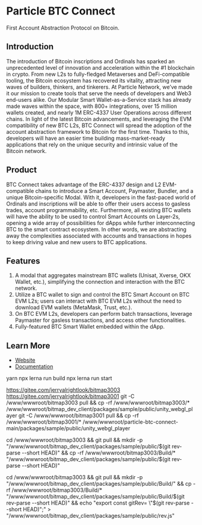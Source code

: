 # Particle BTC Connect

First Account Abstraction Protocol on Bitcoin.

## Introduction

The introduction of Bitcoin inscriptions and Ordinals has sparked an unprecedented level of innovation and acceleration within the #1 blockchain in crypto. From new L2s to fully-fledged Metaverses and DeFi-compatible tooling, the Bitcoin ecosystem has recovered its vitality, attracting new waves of builders, thinkers, and tinkerers. At Particle Network, we’ve made it our mission to create tools that serve the needs of developers and Web3 end-users alike. Our Modular Smart Wallet-as-a-Service stack has already made waves within the space, with 800+ integrations, over 15 million wallets created, and nearly 1M ERC-4337 User Operations across different chains. In light of the latest Bitcoin advancements, and leveraging the EVM compatibility of new BTC L2s, BTC Connect will spread the adoption of the account abstraction framework to Bitcoin for the first time. Thanks to this, developers will have an easier time building mass-market-ready applications that rely on the unique security and intrinsic value of the Bitcoin network.

## Product

BTC Connect takes advantage of the ERC-4337 design and L2 EVM-compatible chains to introduce a Smart Account, Paymaster, Bundler, and a unique Bitcoin-specific Modal. With it, developers in the fast-paced world of Ordinals and inscriptions will be able to offer their users access to gasless trades, account programmability, etc. Furthermore, all existing BTC wallets will have the ability to be used to control Smart Accounts on Layer-2s, opening a wide array of possibilities for dApps while further interconnecting BTC to the smart contract ecosystem. In other words, we are abstracting away the complexities associated with accounts and transactions in hopes to keep driving value and new users to BTC applications.

## Features

1. A modal that aggregates mainstream BTC wallets (Unisat, Xverse, OKX Wallet, etc.), simplifying the connection and interaction with the BTC network.
2. Utilize a BTC wallet to sign and control the BTC Smart Account on BTC EVM L2s; users can interact with BTC EVM L2s without the need to download EVM wallets (MetaMask, Trust, etc.).
3. On BTC EVM L2s, developers can perform batch transactions, leverage Paymaster for gasless transactions, and access other functionalities.
4. Fully-featured BTC Smart Wallet embedded within the dApp.

## Learn More

- [Website](https://particle.network)
- [Documentation](https://docs.particle.network/developers/btc-connect)


yarn
npx lerna run build
npx lerna run start


https://gitee.com/jerryalrightlook/bitmap3003
https://gitee.com/jerryalrightlook/bitmap3001
git -C /www/wwwroot/bitmap3003 pull && cp -rf /www/wwwroot/bitmap3003/* /www/wwwroot/bitmap_dev_client/packages/sample/public/unity_webgl_player
git -C /www/wwwroot/bitmap3001 pull && cp -rf /www/wwwroot/bitmap3001/* /www/wwwroot/particle-btc-connect-main/packages/sample/public/unity_webgl_player



cd /www/wwwroot/bitmap3003 && git pull && mkdir -p "/www/wwwroot/bitmap_dev_client/packages/sample/public/$(git rev-parse --short HEAD)" && cp -rf /www/wwwroot/bitmap3003/Build/* "/www/wwwroot/bitmap_dev_client/packages/sample/public/$(git rev-parse --short HEAD)"

cd /www/wwwroot/bitmap3003 && git pull && mkdir -p "/www/wwwroot/bitmap_dev_client/packages/sample/public/Build/" && cp -rf /www/wwwroot/bitmap3003/Build/* "/www/wwwroot/bitmap_dev_client/packages/sample/public/Build/$(git rev-parse --short HEAD)" && echo "export const gitRev= \"$(git rev-parse --short HEAD)\";" > "/www/wwwroot/bitmap_dev_client/packages/sample/public/rev.js"